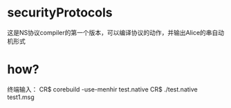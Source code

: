 # securityProtocols
这是NS协议compiler的第一个版本，可以编译协议的动作，并输出Alice的串自动机形式
# how?
 终端输入：
 CR$ corebuild -use-menhir test.native 
 CR$ ./test.native  test1.msg
 
